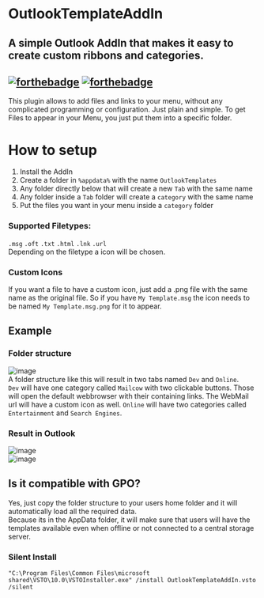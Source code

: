 # OutlookTemplateAddIn
A simple Outlook AddIn that makes it easy to create custom ribbons and categories.  
------------------------
[![forthebadge](https://forthebadge.com/images/featured/featured-built-with-love.svg)](https://forthebadge.com)
[![forthebadge](https://forthebadge.com/images/featured/featured-powered-by-electricity.svg)](https://forthebadge.com)
------------------------

This plugin allows to add files and links to your menu, without any complicated programming or configuration. Just plain and simple.
To get Files to appear in your Menu, you just put them into a specific folder.

# How to setup
1. Install the AddIn
2. Create a folder in `%appdata%` with the name `OutlookTemplates`
3. Any folder directly below that will create a new `Tab` with the same name
4. Any folder inside a `Tab` folder will create a `category` with the same name
5. Put the files you want in your menu inside a `category` folder

### Supported Filetypes:
`.msg` `.oft` `.txt` `.html` `.lnk`  `.url`  
Depending on the filetype a icon will be chosen.  

### Custom Icons
If you want a file to have a custom icon, just add a .png file with the same name as the original file. So if you have `My Template.msg` the icon needs to be named `My Template.msg.png` for it to appear.


## Example
### Folder structure
![image](https://github.com/Adammantium/OutlookTemplateAddIn/assets/38858318/641af799-3177-4923-8c22-6e59de78dd2f)  
A folder structure like this will result in two tabs named `Dev` and `Online`.  
`Dev` will have one category called `Mailcow` with two clickable buttons. Those will open the default webbrowser with their containing links. The WebMail url will have a custom icon as well.
`Online` will have two categories called `Entertainment` and `Search Engines`.

### Result in Outlook
![image](https://github.com/Adammantium/OutlookTemplateAddIn/assets/38858318/55bf1c8b-5c11-43bf-b4a1-cf2c5bd501c0)  
![image](https://github.com/Adammantium/OutlookTemplateAddIn/assets/38858318/9eca7470-3458-46a4-b7d9-316b4aa391cd)


## Is it compatible with GPO?
Yes, just copy the folder structure to your users home folder and it will automatically load all the required data.  
Because its in the AppData folder, it will make sure that users will have the templates available even when offline or not connected to a central storage server.
### Silent Install
`"C:\Program Files\Common Files\microsoft shared\VSTO\10.0\VSTOInstaller.exe" /install OutlookTemplateAddIn.vsto /silent`
